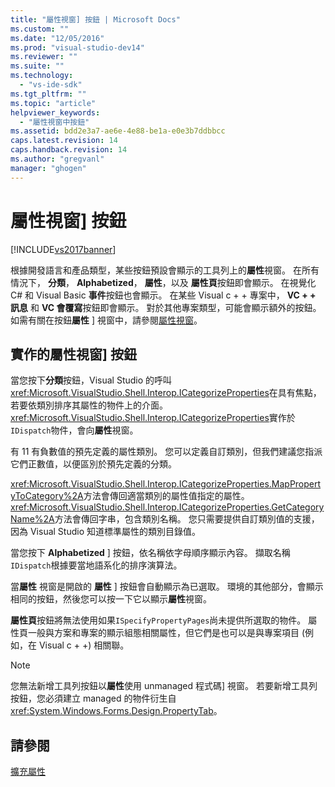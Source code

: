 ```yaml
---
title: "屬性視窗] 按鈕 | Microsoft Docs"
ms.custom: ""
ms.date: "12/05/2016"
ms.prod: "visual-studio-dev14"
ms.reviewer: ""
ms.suite: ""
ms.technology: 
  - "vs-ide-sdk"
ms.tgt_pltfrm: ""
ms.topic: "article"
helpviewer_keywords: 
  - "屬性視窗中按鈕"
ms.assetid: bdd2e3a7-ae6e-4e88-be1a-e0e3b7ddbbcc
caps.latest.revision: 14
caps.handback.revision: 14
ms.author: "gregvanl"
manager: "ghogen"
---
```

# 屬性視窗] 按鈕
[!INCLUDE[vs2017banner](../../code-quality/includes/vs2017banner.md)]

根據開發語言和產品類型，某些按鈕預設會顯示的工具列上的**屬性**視窗。  在所有情況下， **分類**，  **Alphabetized**， **屬性**，以及 **屬性頁**按鈕即會顯示。  在視覺化 C\# 和 Visual Basic **事件**按鈕也會顯示。  在某些 Visual c \+ \+ 專案中，  **VC \+ \+ 訊息** 和  **VC 會覆寫**按鈕即會顯示。  對於其他專案類型，可能會顯示額外的按鈕。  如需有關在按鈕**屬性** \] 視窗中，請參閱[屬性視窗](../../ide/reference/properties-window.md)。  
  
## 實作的屬性視窗\] 按鈕  
 當您按下**分類**按鈕，Visual Studio 的呼叫<xref:Microsoft.VisualStudio.Shell.Interop.ICategorizeProperties>在具有焦點，若要依類別排序其屬性的物件上的介面。  <xref:Microsoft.VisualStudio.Shell.Interop.ICategorizeProperties>實作於`IDispatch`物件，會向**屬性**視窗。  
  
 有 11 有負數值的預先定義的屬性類別。  您可以定義自訂類別，但我們建議您指派它們正數值，以便區別於預先定義的分類。  
  
 <xref:Microsoft.VisualStudio.Shell.Interop.ICategorizeProperties.MapPropertyToCategory%2A>方法會傳回適當類別的屬性值指定的屬性。  <xref:Microsoft.VisualStudio.Shell.Interop.ICategorizeProperties.GetCategoryName%2A>方法會傳回字串，包含類別名稱。  您只需要提供自訂類別值的支援，因為 Visual Studio 知道標準屬性的類別目錄值。  
  
 當您按下 **Alphabetized** \] 按鈕，依名稱依字母順序顯示內容。  擷取名稱`IDispatch`根據要當地語系化的排序演算法。  
  
 當**屬性** 視窗是開啟的 **屬性** \] 按鈕會自動顯示為已選取。  環境的其他部分，會顯示相同的按鈕，然後您可以按一下它以顯示**屬性**視窗。  
  
 **屬性頁**按鈕將無法使用如果`ISpecifyPropertyPages`尚未提供所選取的物件。  屬性頁一般與方案和專案的顯示組態相關屬性，但它們是也可以是與專案項目 \(例如，在 Visual c \+ \+\) 相關聯。  
  
> [!NOTE]
>  您無法新增工具列按鈕以**屬性**使用 unmanaged 程式碼\] 視窗。  若要新增工具列按鈕，您必須建立 managed 的物件衍生自<xref:System.Windows.Forms.Design.PropertyTab>。  
  
## 請參閱  
 [擴充屬性](../../extensibility/internals/extending-properties.md)